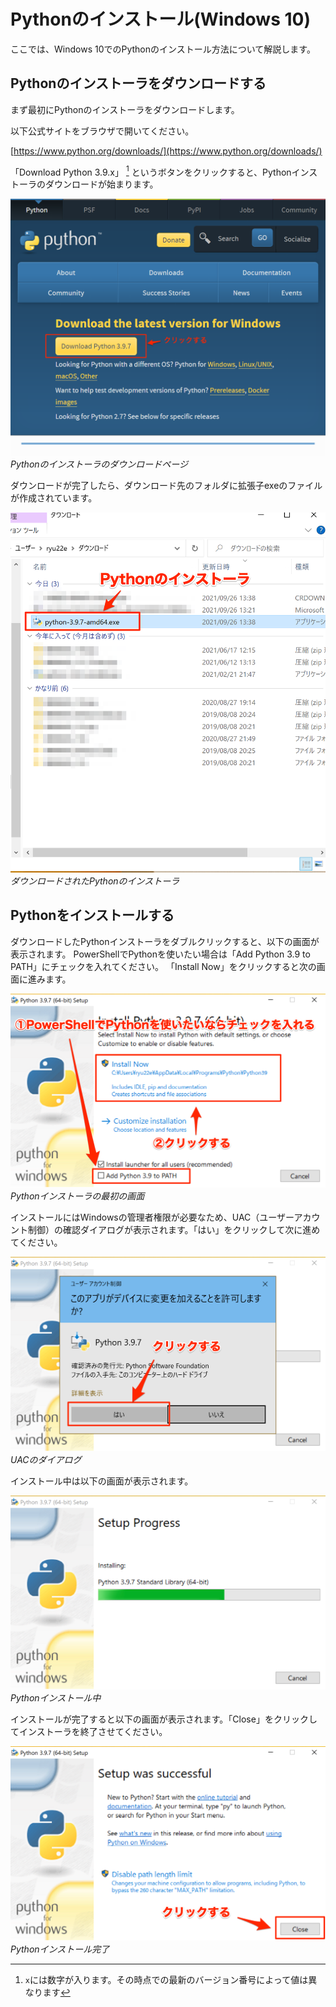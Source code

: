 # Pythonのインストール(Windows 10)
ここでは、Windows 10でのPythonのインストール方法について解説します。

## Pythonのインストーラをダウンロードする
まず最初にPythonのインストーラをダウンロードします。

以下公式サイトをブラウザで開いてください。

[https://www.python.org/downloads/](https://www.python.org/downloads/)

「Download Python 3.9.x」 [^1] というボタンをクリックすると、Pythonインストーラのダウンロードが始まります。

[^1]: `x`には数字が入ります。その時点での最新のバージョン番号によって値は異なります

![Pythonのインストーラのダウンロードページ](./python-installer-download-page-for-win.png "Pythonのインストーラのダウンロードページ")
*Pythonのインストーラのダウンロードページ*

ダウンロードが完了したら、ダウンロード先のフォルダに拡張子exeのファイルが作成されています。

![ダウンロードされたPythonのインストーラ](./downloaded-python-installer-for-win.png "ダウンロードされたPythonのインストーラ")
*ダウンロードされたPythonのインストーラ*

## Pythonをインストールする
ダウンロードしたPythonインストーラをダブルクリックすると、以下の画面が表示されます。
PowerShellでPythonを使いたい場合は「Add Python 3.9 to PATH」にチェックを入れてください。
「Install Now」をクリックすると次の画面に進みます。

![Pythonインストーラの最初の画面](./setup-python-for-win-1.png "Pythonインストーラの最初の画面")
*Pythonインストーラの最初の画面*

インストールにはWindowsの管理者権限が必要なため、UAC（ユーザーアカウント制御）の確認ダイアログが表示されます。「はい」をクリックして次に進めてください。

![UACのダイアログ](./setup-python-for-win-2.png "UACのダイアログ")
*UACのダイアログ*

インストール中は以下の画面が表示されます。

![Pythonインストール中](./setup-python-for-win-3.png "Pythonインストール中")
*Pythonインストール中*

インストールが完了すると以下の画面が表示されます。「Close」をクリックしてインストーラを終了させてください。

![Pythonインストール完了](./setup-python-for-win-4.png "Pythonインストール完了")
*Pythonインストール完了*
